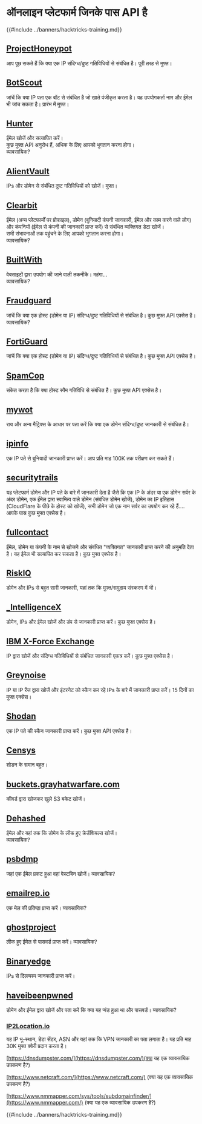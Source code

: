 # ऑनलाइन प्लेटफार्म जिनके पास API है

{{#include ../banners/hacktricks-training.md}}

## [ProjectHoneypot](https://www.projecthoneypot.org/)

आप पूछ सकते हैं कि क्या एक IP संदिग्ध/दुष्ट गतिविधियों से संबंधित है। पूरी तरह से मुफ्त।

## [**BotScout**](http://botscout.com/api.htm)

जांचें कि क्या IP पता एक बॉट से संबंधित है जो खाते पंजीकृत करता है। यह उपयोगकर्ता नाम और ईमेल भी जांच सकता है। प्रारंभ में मुफ्त।

## [Hunter](https://hunter.io/)

ईमेल खोजें और सत्यापित करें।\
कुछ मुफ्त API अनुरोध हैं, अधिक के लिए आपको भुगतान करना होगा।\
व्यावसायिक?

## [AlientVault](https://otx.alienvault.com/api)

IPs और डोमेन से संबंधित दुष्ट गतिविधियों को खोजें। मुफ्त।

## [Clearbit](https://dashboard.clearbit.com/)

ईमेल (अन्य प्लेटफार्मों पर प्रोफाइल), डोमेन (बुनियादी कंपनी जानकारी, ईमेल और काम करने वाले लोग) और कंपनियों (ईमेल से कंपनी की जानकारी प्राप्त करें) से संबंधित व्यक्तिगत डेटा खोजें।\
सभी संभावनाओं तक पहुंचने के लिए आपको भुगतान करना होगा।\
व्यावसायिक?

## [BuiltWith](https://builtwith.com/)

वेबसाइटों द्वारा उपयोग की जाने वाली तकनीकें। महंगा...\
व्यावसायिक?

## [Fraudguard](https://fraudguard.io/)

जांचें कि क्या एक होस्ट (डोमेन या IP) संदिग्ध/दुष्ट गतिविधियों से संबंधित है। कुछ मुफ्त API एक्सेस है।\
व्यावसायिक?

## [FortiGuard](https://fortiguard.com/)

जांचें कि क्या एक होस्ट (डोमेन या IP) संदिग्ध/दुष्ट गतिविधियों से संबंधित है। कुछ मुफ्त API एक्सेस है।

## [SpamCop](https://www.spamcop.net/)

संकेत करता है कि क्या होस्ट स्पैम गतिविधि से संबंधित है। कुछ मुफ्त API एक्सेस है।

## [mywot](https://www.mywot.com/)

राय और अन्य मैट्रिक्स के आधार पर पता करें कि क्या एक डोमेन संदिग्ध/दुष्ट जानकारी से संबंधित है।

## [ipinfo](https://ipinfo.io/)

एक IP पते से बुनियादी जानकारी प्राप्त करें। आप प्रति माह 100K तक परीक्षण कर सकते हैं।

## [securitytrails](https://securitytrails.com/app/account)

यह प्लेटफार्म डोमेन और IP पते के बारे में जानकारी देता है जैसे कि एक IP के अंदर या एक डोमेन सर्वर के अंदर डोमेन, एक ईमेल द्वारा स्वामित्व वाले डोमेन (संबंधित डोमेन खोजें), डोमेन का IP इतिहास (CloudFlare के पीछे के होस्ट को खोजें), सभी डोमेन जो एक नाम सर्वर का उपयोग कर रहे हैं....\
आपके पास कुछ मुफ्त एक्सेस है।

## [fullcontact](https://www.fullcontact.com/)

ईमेल, डोमेन या कंपनी के नाम से खोजने और संबंधित "व्यक्तिगत" जानकारी प्राप्त करने की अनुमति देता है। यह ईमेल भी सत्यापित कर सकता है। कुछ मुफ्त एक्सेस है।

## [RiskIQ](https://www.spiderfoot.net/documentation/)

डोमेन और IPs से बहुत सारी जानकारी, यहां तक कि मुफ्त/समुदाय संस्करण में भी।

## [\_IntelligenceX](https://intelx.io/)

डोमेन, IPs और ईमेल खोजें और डंप से जानकारी प्राप्त करें। कुछ मुफ्त एक्सेस है।

## [IBM X-Force Exchange](https://exchange.xforce.ibmcloud.com/)

IP द्वारा खोजें और संदिग्ध गतिविधियों से संबंधित जानकारी एकत्र करें। कुछ मुफ्त एक्सेस है।

## [Greynoise](https://viz.greynoise.io/)

IP या IP रेंज द्वारा खोजें और इंटरनेट को स्कैन कर रहे IPs के बारे में जानकारी प्राप्त करें। 15 दिनों का मुफ्त एक्सेस।

## [Shodan](https://www.shodan.io/)

एक IP पते की स्कैन जानकारी प्राप्त करें। कुछ मुफ्त API एक्सेस है।

## [Censys](https://censys.io/)

शोडन के समान बहुत।

## [buckets.grayhatwarfare.com](https://buckets.grayhatwarfare.com/)

कीवर्ड द्वारा खोजकर खुले S3 बकेट खोजें।

## [Dehashed](https://www.dehashed.com/data)

ईमेल और यहां तक कि डोमेन के लीक हुए क्रेडेंशियल्स खोजें।\
व्यावसायिक?

## [psbdmp](https://psbdmp.ws/)

जहां एक ईमेल प्रकट हुआ वहां पेस्टबिन खोजें। व्यावसायिक?

## [emailrep.io](https://emailrep.io/key)

एक मेल की प्रतिष्ठा प्राप्त करें। व्यावसायिक?

## [ghostproject](https://ghostproject.fr/)

लीक हुए ईमेल से पासवर्ड प्राप्त करें। व्यावसायिक?

## [Binaryedge](https://www.binaryedge.io/)

IPs से दिलचस्प जानकारी प्राप्त करें।

## [haveibeenpwned](https://haveibeenpwned.com/)

डोमेन और ईमेल द्वारा खोजें और पता करें कि क्या यह प्वंड हुआ था और पासवर्ड। व्यावसायिक?

### [IP2Location.io](https://www.ip2location.io/)

यह IP भू-स्थान, डेटा सेंटर, ASN और यहां तक कि VPN जानकारी का पता लगाता है। यह प्रति माह 30K मुफ्त क्वेरी प्रदान करता है।

[https://dnsdumpster.com/](https://dnsdumpster.com/)(क्या यह एक व्यावसायिक उपकरण है?)

[https://www.netcraft.com/](https://www.netcraft.com/) (क्या यह एक व्यावसायिक उपकरण है?)

[https://www.nmmapper.com/sys/tools/subdomainfinder/](https://www.nmmapper.com/) (क्या यह एक व्यावसायिक उपकरण है?)

{{#include ../banners/hacktricks-training.md}}

